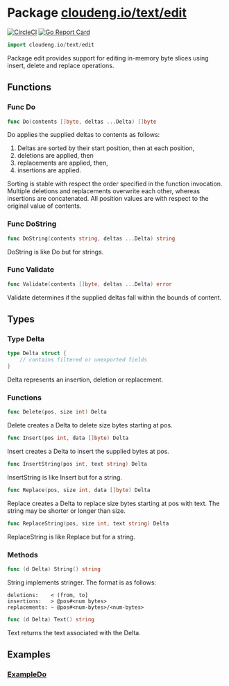 # Package [cloudeng.io/text/edit](https://pkg.go.dev/cloudeng.io/text/edit?tab=doc)
[![CircleCI](https://circleci.com/gh/cloudengio/go.gotools.svg?style=svg)](https://circleci.com/gh/cloudengio/go.gotools) [![Go Report Card](https://goreportcard.com/badge/cloudeng.io/text/edit)](https://goreportcard.com/report/cloudeng.io/text/edit)

```go
import cloudeng.io/text/edit
```

Package edit provides support for editing in-memory byte slices using
insert, delete and replace operations.

## Functions
### Func Do
```go
func Do(contents []byte, deltas ...Delta) []byte
```
Do applies the supplied deltas to contents as follows:
 1. Deltas are sorted by their start position, then at each position,
 2. deletions are applied, then
 3. replacements are applied, then,
 4. insertions are applied.

Sorting is stable with respect the order specified in the function
invocation. Multiple deletions and replacements overwrite each other,
whereas insertions are concatenated. All position values are with respect to
the original value of contents.

### Func DoString
```go
func DoString(contents string, deltas ...Delta) string
```
DoString is like Do but for strings.

### Func Validate
```go
func Validate(contents []byte, deltas ...Delta) error
```
Validate determines if the supplied deltas fall within the bounds of
content.



## Types
### Type Delta
```go
type Delta struct {
	// contains filtered or unexported fields
}
```
Delta represents an insertion, deletion or replacement.

### Functions

```go
func Delete(pos, size int) Delta
```
Delete creates a Delta to delete size bytes starting at pos.


```go
func Insert(pos int, data []byte) Delta
```
Insert creates a Delta to insert the supplied bytes at pos.


```go
func InsertString(pos int, text string) Delta
```
InsertString is like Insert but for a string.


```go
func Replace(pos, size int, data []byte) Delta
```
Replace creates a Delta to replace size bytes starting at pos with text.
The string may be shorter or longer than size.


```go
func ReplaceString(pos, size int, text string) Delta
```
ReplaceString is like Replace but for a string.



### Methods

```go
func (d Delta) String() string
```
String implements stringer. The format is as follows:

    deletions:    < (from, to]
    insertions:   > @pos#<num bytes>
    replacements: ~ @pos#<num-bytes>/<num-bytes>


```go
func (d Delta) Text() string
```
Text returns the text associated with the Delta.






## Examples
### [ExampleDo](https://pkg.go.dev/cloudeng.io/text/edit?tab=doc#example-Do)




